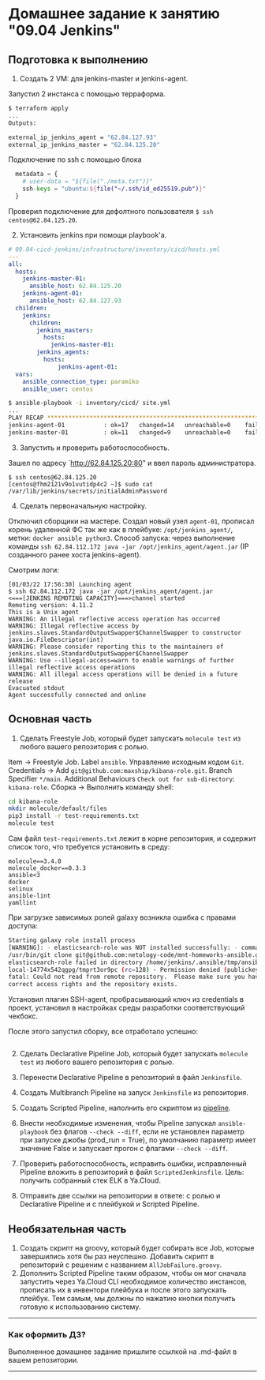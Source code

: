 # Домашнее задание к занятию "09.04 Jenkins"

## Подготовка к выполнению

1. Создать 2 VM: для jenkins-master и jenkins-agent.

Запустил 2 инстанса с помощью терраформа. 

```bash
$ terraform apply
...
Outputs:

external_ip_jenkins_agent = "62.84.127.93"
external_ip_jenkins_master = "62.84.125.20"
```
Подключение по ssh с помощью блока

```tf
  metadata = {
    # user-data = "${file("./meta.txt")}"
    ssh-keys = "ubuntu:${file("~/.ssh/id_ed25519.pub")}"
  }  
```
Проверил подключение для дефолтного пользователя `$ ssh centos@62.84.125.20`.

2. Установить jenkins при помощи playbook'a.

```yml
# 09.04-cicd-jenkins/infrastructure/inventory/cicd/hosts.yml
---
all:
  hosts:
    jenkins-master-01:
      ansible_host: 62.84.125.20
    jenkins-agent-01:
      ansible_host: 62.84.127.93
  children:
    jenkins:
      children:
        jenkins_masters:
          hosts:
            jenkins-master-01:
        jenkins_agents:
          hosts:
              jenkins-agent-01:
  vars:
    ansible_connection_type: paramiko
    ansible_user: centos
```

```bash
$ ansible-playbook -i inventory/cicd/ site.yml
...
PLAY RECAP ******************************************************************************************************************************************************************************************
jenkins-agent-01           : ok=17   changed=14   unreachable=0    failed=0    skipped=0    rescued=0    ignored=0   
jenkins-master-01          : ok=11   changed=9    unreachable=0    failed=0    skipped=0    rescued=0    ignored=0
```

3. Запустить и проверить работоспособность.

Зашел по адресу `http://62.84.125.20:80" и ввел пароль администратора.
```
$ ssh centos@62.84.125.20
[centos@fhm2121v9o1vutidp4c2 ~]$ sudo cat /var/lib/jenkins/secrets/initialAdminPassword
```

4. Сделать первоначальную настройку.

Отключил сборщики на мастере. Создал новый узел `agent-01`, прописал корень удаленной ФС так же как в плейбуке: `/opt/jenkins_agent/`, метки: `docker ansible python3`. Способ запуска: через выполнение команды `ssh 62.84.112.172 java -jar /opt/jenkins_agent/agent.jar` (IP созданного ранее хоста jenkins-agent).

Смотрим логи:

```
[01/03/22 17:56:30] Launching agent
$ ssh 62.84.112.172 java -jar /opt/jenkins_agent/agent.jar
<===[JENKINS REMOTING CAPACITY]===>channel started
Remoting version: 4.11.2
This is a Unix agent
WARNING: An illegal reflective access operation has occurred
WARNING: Illegal reflective access by jenkins.slaves.StandardOutputSwapper$ChannelSwapper to constructor java.io.FileDescriptor(int)
WARNING: Please consider reporting this to the maintainers of jenkins.slaves.StandardOutputSwapper$ChannelSwapper
WARNING: Use --illegal-access=warn to enable warnings of further illegal reflective access operations
WARNING: All illegal access operations will be denied in a future release
Evacuated stdout
Agent successfully connected and online
```
## Основная часть

1. Сделать Freestyle Job, который будет запускать `molecule test` из любого вашего репозитория с ролью.

Item -> Freestyle Job. Label `ansible`. 
Управление исходным кодом `Git`. 
Credentials -> Add `git@github.com:maxship/kibana-role.git`. 
Branch Specifier `*/main`.
Additional Behaviours `Check out for sub-directory`: `kibana-role`.
Сборка -> Выполнить команду shell:

  ```sh
  cd kibana-role
  mkdir molecule/default/files
  pip3 install -r test-requirements.txt
  molecule test
  ```
Сам файл `test-requirements.txt` лежит в корне репозитория, и содержит список того, что требуется установить в среду:

```
molecule==3.4.0
molecule_docker==0.3.3
ansible<3
docker
selinux
ansible-lint
yamllint
```

При загрузке зависимых ролей galaxy возникла ошибка с правами доступа:

```sh
Starting galaxy role install process
[WARNING]: - elasticsearch-role was NOT installed successfully: - command
/usr/bin/git clone git@github.com:netology-code/mnt-homeworks-ansible.git
elasticsearch-role failed in directory /home/jenkins/.ansible/tmp/ansible-
local-14774x542qgpg/tmprt3or9pc (rc=128) - Permission denied (publickey).
fatal: Could not read from remote repository.  Please make sure you have the
correct access rights and the repository exists.
```
Установил плагин SSH-agent, пробрасывающий ключ из credentials в проект, установил в настройках среды разработки соответствующий чекбокс.

После этого запустил сборку, все отработало успешно:

```

```

2. Сделать Declarative Pipeline Job, который будет запускать `molecule test` из любого вашего репозитория с ролью.



3. Перенести Declarative Pipeline в репозиторий в файл `Jenkinsfile`.



3. Создать Multibranch Pipeline на запуск `Jenkinsfile` из репозитория.



4. Создать Scripted Pipeline, наполнить его скриптом из [pipeline](./pipeline).



5. Внести необходимые изменения, чтобы Pipeline запускал `ansible-playbook` без флагов `--check --diff`, если не установлен параметр при запуске джобы (prod_run = True), по умолчанию параметр имеет значение False и запускает прогон с флагами `--check --diff`.



6. Проверить работоспособность, исправить ошибки, исправленный Pipeline вложить в репозиторий в файл `ScriptedJenkinsfile`. Цель: получить собранный стек ELK в Ya.Cloud.

 

7. Отправить две ссылки на репозитории в ответе: с ролью и Declarative Pipeline и c плейбукой и Scripted Pipeline.

## Необязательная часть

1. Создать скрипт на groovy, который будет собирать все Job, которые завершились хотя бы раз неуспешно. Добавить скрипт в репозиторий с решеним с названием `AllJobFailure.groovy`.
2. Дополнить Scripted Pipeline таким образом, чтобы он мог сначала запустить через Ya.Cloud CLI необходимое количество инстансов, прописать их в инвентори плейбука и после этого запускать плейбук. Тем самым, мы должны по нажатию кнопки получить готовую к использованию систему.

---

### Как оформить ДЗ?

Выполненное домашнее задание пришлите ссылкой на .md-файл в вашем репозитории.

---
